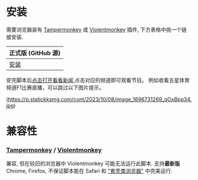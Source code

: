 # 安装
需要浏览器装有 [Tampermonkey](https://tampermonkey.net/) 或 [Violentmonkey](https://violentmonkey.github.io/) 插件, 下方表格中挑一个链接安装.

|正式版 (GitHub 源)                                                                           |
|---------------------------------------------------------------------------------------------|
| [安装](https://raw.githubusercontent.com/Popukok/smg_live/refs/heads/main/smg_fivestar.js)  |

安完脚本后[点击打开看看新闻](https://live.kankanews.com/huikan),点击对应的频道即可观看节目。
例如收看五星体育频道F1比赛直播，可以跳过以下图片提示。

(https://p.statickksmg.com/cont/2023/10/08/image_1696731269_qOxBpp34.jpg)

# 兼容性
### [Tampermonkey](https://tampermonkey.net/) / [Violentmonkey](https://violentmonkey.github.io/)
兼容, 但在较旧的浏览器中 Violentmonkey 可能无法运行此脚本.
支持**最新版** Chrome, Firefox, 不保证脚本能在 Safari 和 ["套壳类浏览器"](https://www.jianshu.com/p/67d790a8f221) 中完美运行.

